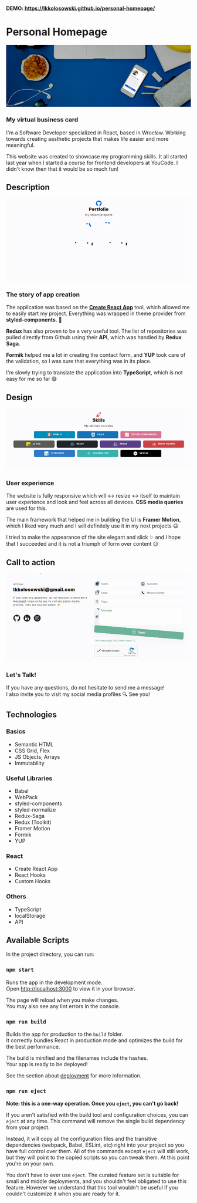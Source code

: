 #### DEMO: https://lkkolosowski.github.io/personal-homepage/

# Personal Homepage

![skills preview](thumbnail.jpg)

### My virtual business card

I'm a Software Developer specialized in React, based in Wrocław. Working towards creating aesthetic projects that makes life easier and more meaningful.

This website was created to showcase my programming skills. It all started last year when I started a course for frontend developers at YouCode. I didn't know then that it would be so much fun!

## Description

![repos preview](repos.gif)

### The story of app creation

The application was based on the **[Create React App](https://github.com/facebook/create-react-app)** tool, which allowed me to easily start my project. Everything was wrapped in theme provider from **styled-components**. 🫡

**Redux** has also proven to be a very useful tool. The list of repositories was pulled directly from Github using their **API**, which was handled by **Redux Saga**.

**Formik** helped me a lot in creating the contact form, and **YUP** took care of the validation, so I was sure that everything was in its place.

I'm slowly trying to translate the application into **TypeScript**, which is not easy for me so far 😅

## Design

![skills preview](skills.gif)

### User experience

The website is fully responsive which will ↔️ resize ↔️ itself to maintain user experience and look and feel across all devices. **CSS media queries** are used for this.

The main framework that helped me in building the UI is **Framer Motion**, which I liked very much and I will definitely use it in my next projects 😃

I tried to make the appearance of the site elegant and slick ✨ and I hope that I succeeded and it is not a triumph of form over content 😉
## Call to action

![form preview](form.gif)

### Let's Talk!

If you have any questions, do not hesitate to send me a message!  
I also invite you to visit my social media profiles 🔍 See you!

## Technologies

### Basics
- Semantic HTML
- CSS Grid, Flex
- JS Objects, Arrays
- Immutability

### Useful Libraries
- Babel
- WebPack
- styled-components
- styled-normalize
- Redux-Saga
- Redux (Toolkit)
- Framer Motion
- Formik
- YUP

### React
- Create React App
- React Hooks
- Custom Hooks

### Others
- TypeScript
- localStorage
- API

## Available Scripts

In the project directory, you can run:

### `npm start`

Runs the app in the development mode.\
Open [http://localhost:3000](http://localhost:3000) to view it in your browser.

The page will reload when you make changes.\
You may also see any lint errors in the console.

### `npm run build`

Builds the app for production to the `build` folder.\
It correctly bundles React in production mode and optimizes the build for the best performance.

The build is minified and the filenames include the hashes.\
Your app is ready to be deployed!

See the section about [deployment](https://facebook.github.io/create-react-app/docs/deployment) for more information.

### `npm run eject`

**Note: this is a one-way operation. Once you `eject`, you can't go back!**

If you aren't satisfied with the build tool and configuration choices, you can `eject` at any time. This command will remove the single build dependency from your project.

Instead, it will copy all the configuration files and the transitive dependencies (webpack, Babel, ESLint, etc) right into your project so you have full control over them. All of the commands except `eject` will still work, but they will point to the copied scripts so you can tweak them. At this point you're on your own.

You don't have to ever use `eject`. The curated feature set is suitable for small and middle deployments, and you shouldn't feel obligated to use this feature. However we understand that this tool wouldn't be useful if you couldn't customize it when you are ready for it.
